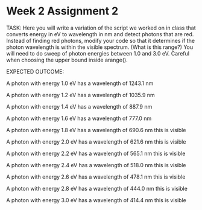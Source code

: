 # Week 2 Assignment 2


TASK: Here you will write a variation of the script we worked on in class that converts energy in eV to wavelength in nm and detect photons that are red. Instead of finding  red photons, modify your code so that it determines if the photon wavelength is within the visible spectrum. (What is this range?) You will need to do sweep of photon energies between 1.0 and 3.0 eV. Careful when choosing the upper bound inside arange().

EXPECTED OUTCOME: 

A photon with energy 1.0 eV has a wavelength of 1243.1 nm

A photon with energy 1.2 eV has a wavelength of 1035.9 nm

A photon with energy 1.4 eV has a wavelength of 887.9 nm

A photon with energy 1.6 eV has a wavelength of 777.0 nm

A photon with energy 1.8 eV has a wavelength of 690.6 nm
   this is visible
   
A photon with energy 2.0 eV has a wavelength of 621.6 nm
   this is visible
   
A photon with energy 2.2 eV has a wavelength of 565.1 nm
   this is visible
   
A photon with energy 2.4 eV has a wavelength of 518.0 nm
   this is visible
   
A photon with energy 2.6 eV has a wavelength of 478.1 nm
   this is visible
   
A photon with energy 2.8 eV has a wavelength of 444.0 nm
   this is visible
   
A photon with energy 3.0 eV has a wavelength of 414.4 nm
   this is visible
   

